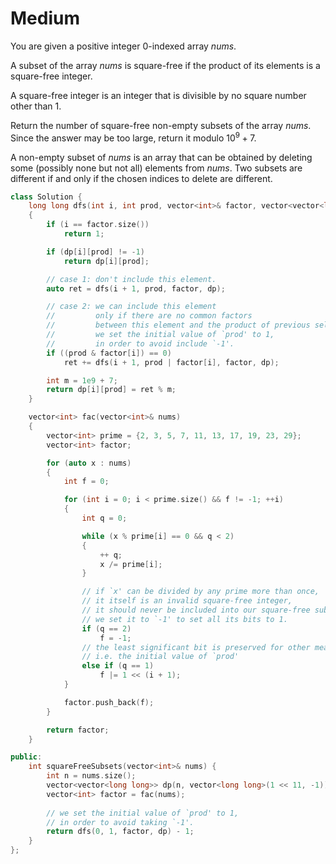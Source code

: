 # Medium

You are given a positive integer 0-indexed array $nums$.

A subset of the array $nums$ is square-free if the product of its elements is a square-free integer.

A square-free integer is an integer that is divisible by no square number other than $1$.

Return the number of square-free non-empty subsets of the array $nums$. Since the answer may be too large, return it modulo $10^9 + 7$.

A non-empty subset of $nums$ is an array that can be obtained by deleting some (possibly none but not all) elements from $nums$. Two subsets are different if and only if the chosen indices to delete are different.

```cpp
class Solution {
    long long dfs(int i, int prod, vector<int>& factor, vector<vector<long long>>& dp)
    {
        if (i == factor.size())
            return 1;

        if (dp[i][prod] != -1)
            return dp[i][prod];

        // case 1: don't include this element.
        auto ret = dfs(i + 1, prod, factor, dp);

        // case 2: we can include this element 
        //         only if there are no common factors
        //         between this element and the product of previous select elements.
        //         we set the initial value of `prod' to 1, 
        //         in order to avoid include `-1'.
        if ((prod & factor[i]) == 0)
            ret += dfs(i + 1, prod | factor[i], factor, dp);

        int m = 1e9 + 7;
        return dp[i][prod] = ret % m;
    }

    vector<int> fac(vector<int>& nums)
    {
        vector<int> prime = {2, 3, 5, 7, 11, 13, 17, 19, 23, 29};
        vector<int> factor;

        for (auto x : nums)
        {
            int f = 0;

            for (int i = 0; i < prime.size() && f != -1; ++i)
            {
                int q = 0;

                while (x % prime[i] == 0 && q < 2)
                {
                    ++ q;
                    x /= prime[i];
                }

                // if `x' can be divided by any prime more than once,
                // it itself is an invalid square-free integer,
                // it should never be included into our square-free subset.
                // we set it to `-1' to set all its bits to 1. 
                if (q == 2)
                    f = -1;
                // the least significant bit is preserved for other meaning.
                // i.e. the initial value of `prod'
                else if (q == 1)
                    f |= 1 << (i + 1);
            }

            factor.push_back(f);
        }

        return factor;
    }

public:
    int squareFreeSubsets(vector<int>& nums) {
        int n = nums.size();
        vector<vector<long long>> dp(n, vector<long long>(1 << 11, -1));
        vector<int> factor = fac(nums);
        
        // we set the initial value of `prod' to 1, 
        // in order to avoid taking `-1'.
        return dfs(0, 1, factor, dp) - 1;
    }
};
```
